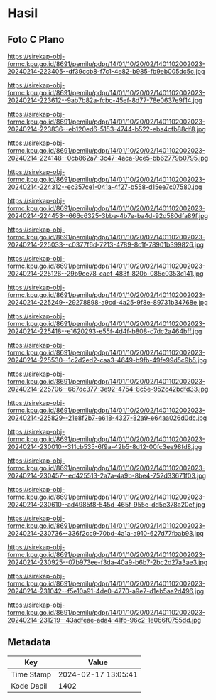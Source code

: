 # Hasil

## Foto C Plano

https://sirekap-obj-formc.kpu.go.id/8691/pemilu/pdpr/14/01/10/20/02/1401102002023-20240214-223405--df39ccb8-f7c1-4e82-b985-fb9eb005dc5c.jpg

https://sirekap-obj-formc.kpu.go.id/8691/pemilu/pdpr/14/01/10/20/02/1401102002023-20240214-223612--9ab7b82a-fcbc-45ef-8d77-78e0637e9f14.jpg

https://sirekap-obj-formc.kpu.go.id/8691/pemilu/pdpr/14/01/10/20/02/1401102002023-20240214-223836--eb120ed6-5153-4744-b522-eba4cfb88df8.jpg

https://sirekap-obj-formc.kpu.go.id/8691/pemilu/pdpr/14/01/10/20/02/1401102002023-20240214-224148--0cb862a7-3c47-4aca-9ce5-bb62779b0795.jpg

https://sirekap-obj-formc.kpu.go.id/8691/pemilu/pdpr/14/01/10/20/02/1401102002023-20240214-224312--ec357ce1-041a-4f27-b558-d15ee7c07580.jpg

https://sirekap-obj-formc.kpu.go.id/8691/pemilu/pdpr/14/01/10/20/02/1401102002023-20240214-224453--666c6325-3bbe-4b7e-ba4d-92d580dfa89f.jpg

https://sirekap-obj-formc.kpu.go.id/8691/pemilu/pdpr/14/01/10/20/02/1401102002023-20240214-225033--c0377f6d-7213-4789-8c1f-78901b399826.jpg

https://sirekap-obj-formc.kpu.go.id/8691/pemilu/pdpr/14/01/10/20/02/1401102002023-20240214-225126--29b9ce78-caef-483f-820b-085c0353c141.jpg

https://sirekap-obj-formc.kpu.go.id/8691/pemilu/pdpr/14/01/10/20/02/1401102002023-20240214-225249--29278898-a9cd-4a25-9f8e-89731b34768e.jpg

https://sirekap-obj-formc.kpu.go.id/8691/pemilu/pdpr/14/01/10/20/02/1401102002023-20240214-225418--e1620293-e55f-4d4f-b808-c7dc2a464bff.jpg

https://sirekap-obj-formc.kpu.go.id/8691/pemilu/pdpr/14/01/10/20/02/1401102002023-20240214-225530--1c2d2ed2-caa3-4649-b9fb-49fe99d5c9b5.jpg

https://sirekap-obj-formc.kpu.go.id/8691/pemilu/pdpr/14/01/10/20/02/1401102002023-20240214-225706--667dc377-3e92-4754-8c5e-952c42bdfd33.jpg

https://sirekap-obj-formc.kpu.go.id/8691/pemilu/pdpr/14/01/10/20/02/1401102002023-20240214-225829--21e8f2b7-e618-4327-82a9-e64aa026d0dc.jpg

https://sirekap-obj-formc.kpu.go.id/8691/pemilu/pdpr/14/01/10/20/02/1401102002023-20240214-230010--311cb535-6f9a-42b5-8d12-00fc3ee98fd8.jpg

https://sirekap-obj-formc.kpu.go.id/8691/pemilu/pdpr/14/01/10/20/02/1401102002023-20240214-230457--ed425513-2a7a-4a9b-8be4-752d33671f03.jpg

https://sirekap-obj-formc.kpu.go.id/8691/pemilu/pdpr/14/01/10/20/02/1401102002023-20240214-230610--ad4985f8-545d-465f-955e-dd5e378a20ef.jpg

https://sirekap-obj-formc.kpu.go.id/8691/pemilu/pdpr/14/01/10/20/02/1401102002023-20240214-230736--336f2cc9-70bd-4a1a-a910-627d77fbab93.jpg

https://sirekap-obj-formc.kpu.go.id/8691/pemilu/pdpr/14/01/10/20/02/1401102002023-20240214-230925--07b973ee-f3da-40a9-b6b7-2bc2d27a3ae3.jpg

https://sirekap-obj-formc.kpu.go.id/8691/pemilu/pdpr/14/01/10/20/02/1401102002023-20240214-231042--f5e10a91-4de0-4770-a9e7-d1eb5aa2d496.jpg

https://sirekap-obj-formc.kpu.go.id/8691/pemilu/pdpr/14/01/10/20/02/1401102002023-20240214-231219--43adfeae-ada4-41fb-96c2-1e066f0755dd.jpg


## Metadata

| Key        | Value               |
| ---------- | ------------------- |
| Time Stamp | 2024-02-17 13:05:41 |
| Kode Dapil | 1402                |



